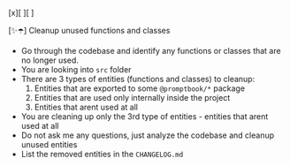 [x][ ][ ]

[✨☂️] Cleanup unused functions and classes

-   Go through the codebase and identify any functions or classes that are no longer used.
-   You are looking into `src` folder
-   There are 3 types of entities (functions and classes) to cleanup:
    1. Entities that are exported to some `@promptbook/*` package
    2. Entities that are used only internally inside the project
    3. Entities that arent used at all
-   You are cleaning up only the 3rd type of entities - entities that arent used at all
-   Do not ask me any questions, just analyze the codebase and cleanup unused entities
-   List the removed entities in the `CHANGELOG.md`
